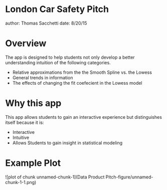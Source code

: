 London Car Safety Pitch
========================================================
author: Thomas Sacchetti
date: 8/20/15

Overview
========================================================

The app is designed to help students not only develop a better understanding
 intuition of the following categories.

- Relative approximations from the the Smooth Spline vs. the Lowess
- General trends in information
- The effects of changing the fit coefecient in the Lowess model

Why this app
========================================================
This app allows students to gain an interactive experience but distinguishes itself because it is:

- Interactive
- Intuitive
- Allows Students to gain insight in statistical modeling

Example Plot
========================================================

![plot of chunk unnamed-chunk-1](Data Product Pitch-figure/unnamed-chunk-1-1.png) 
